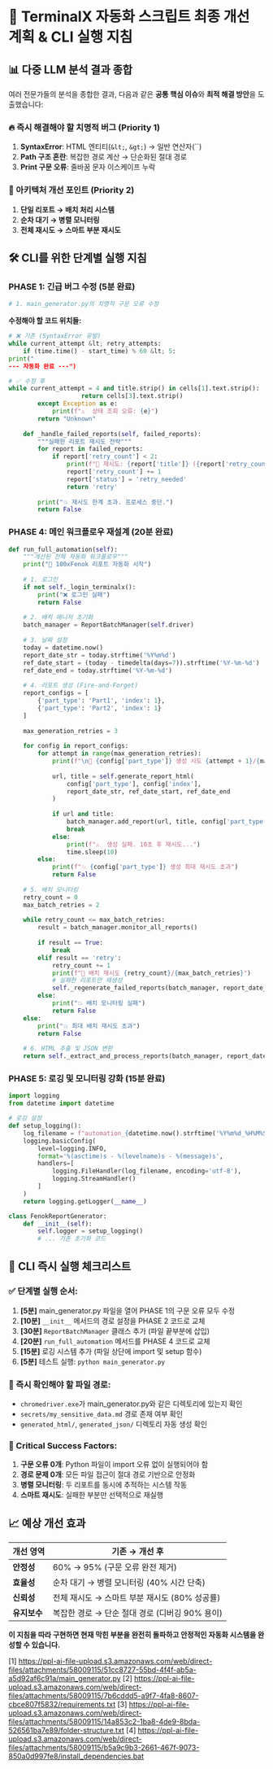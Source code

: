 # 🚀 TerminalX 자동화 스크립트 최종 개선 계획 & CLI 실행 지침

## 📊 **다중 LLM 분석 결과 종합**

여러 전문가들의 분석을 종합한 결과, 다음과 같은 **공통 핵심 이슈**와 **최적 해결 방안**을 도출했습니다:

### **🔥 즉시 해결해야 할 치명적 버그 (Priority 1)**
1. **SyntaxError**: HTML 엔티티(`&lt;`, `&gt;`) → 일반 연산자(``)
2. **Path 구조 혼란**: 복잡한 경로 계산 → 단순화된 절대 경로
3. **Print 구문 오류**: 줄바꿈 문자 이스케이프 누락

### **🎯 아키텍처 개선 포인트 (Priority 2)**
1. **단일 리포트 → 배치 처리 시스템**
2. **순차 대기 → 병렬 모니터링**
3. **전체 재시도 → 스마트 부분 재시도**

## 🛠️ **CLI를 위한 단계별 실행 지침**

### **PHASE 1: 긴급 버그 수정 (5분 완료)**

```bash
# 1. main_generator.py의 치명적 구문 오류 수정
```

**수정해야 할 코드 위치들:**

```python
# ❌ 기존 (SyntaxError 유발)
while current_attempt &lt; retry_attempts:
    if (time.time() - start_time) % 60 &lt; 5:
print("
--- 자동화 완료 ---")

# ✅ 수정 후
while current_attempt = 4 and title.strip() in cells[1].text.strip():
                    return cells[3].text.strip()
        except Exception as e:
            print(f"⚠️  상태 조회 오류: {e}")
        return "Unknown"
    
    def _handle_failed_reports(self, failed_reports):
        """실패한 리포트 재시도 전략"""
        for report in failed_reports:
            if report['retry_count'] < 2:
                print(f"🔄 재시도: {report['title']} ({report['retry_count'] + 1}/2)")
                report['retry_count'] += 1
                report['status'] = 'retry_needed'
                return 'retry'
        
        print("💥 재시도 한계 초과. 프로세스 중단.")
        return False
```

### **PHASE 4: 메인 워크플로우 재설계 (20분 완료)**

```python
def run_full_automation(self):
    """개선된 전체 자동화 워크플로우"""
    print("🚀 100xFenok 리포트 자동화 시작")
    
    # 1. 로그인
    if not self._login_terminalx():
        print("❌ 로그인 실패")
        return False
    
    # 2. 배치 매니저 초기화
    batch_manager = ReportBatchManager(self.driver)
    
    # 3. 날짜 설정
    today = datetime.now()
    report_date_str = today.strftime('%Y%m%d')
    ref_date_start = (today - timedelta(days=7)).strftime('%Y-%m-%d')
    ref_date_end = today.strftime('%Y-%m-%d')
    
    # 4. 리포트 생성 (Fire-and-Forget)
    report_configs = [
        {'part_type': 'Part1', 'index': 1},
        {'part_type': 'Part2', 'index': 1}
    ]
    
    max_generation_retries = 3
    
    for config in report_configs:
        for attempt in range(max_generation_retries):
            print(f"\n📝 {config['part_type']} 생성 시도 {attempt + 1}/{max_generation_retries}")
            
            url, title = self.generate_report_html(
                config['part_type'], config['index'], 
                report_date_str, ref_date_start, ref_date_end
            )
            
            if url and title:
                batch_manager.add_report(url, title, config['part_type'])
                break
            else:
                print(f"⚠️  생성 실패. 10초 후 재시도...")
                time.sleep(10)
        else:
            print(f"💥 {config['part_type']} 생성 최대 재시도 초과")
            return False
    
    # 5. 배치 모니터링
    retry_count = 0
    max_batch_retries = 2
    
    while retry_count <= max_batch_retries:
        result = batch_manager.monitor_all_reports()
        
        if result == True:
            break
        elif result == 'retry':
            retry_count += 1
            print(f"🔁 배치 재시도 {retry_count}/{max_batch_retries}")
            # 실패한 리포트만 재생성
            self._regenerate_failed_reports(batch_manager, report_date_str, ref_date_start, ref_date_end)
        else:
            print("💥 배치 모니터링 실패")
            return False
    else:
        print("💥 최대 배치 재시도 초과")
        return False
    
    # 6. HTML 추출 및 JSON 변환
    return self._extract_and_process_reports(batch_manager, report_date_str)
```

### **PHASE 5: 로깅 및 모니터링 강화 (15분 완료)**

```python
import logging
from datetime import datetime

# 로깅 설정
def setup_logging():
    log_filename = f"automation_{datetime.now().strftime('%Y%m%d_%H%M%S')}.log"
    logging.basicConfig(
        level=logging.INFO,
        format='%(asctime)s - %(levelname)s - %(message)s',
        handlers=[
            logging.FileHandler(log_filename, encoding='utf-8'),
            logging.StreamHandler()
        ]
    )
    return logging.getLogger(__name__)

class FenokReportGenerator:
    def __init__(self):
        self.logger = setup_logging()
        # ... 기존 초기화 코드
```

## 🎯 **CLI 즉시 실행 체크리스트**

### **✅ 단계별 실행 순서:**

1. **[5분]** main_generator.py 파일을 열어 PHASE 1의 구문 오류 모두 수정
2. **[10분]** `__init__` 메서드의 경로 설정을 PHASE 2 코드로 교체
3. **[30분]** `ReportBatchManager` 클래스 추가 (파일 끝부분에 삽입)
4. **[20분]** `run_full_automation` 메서드를 PHASE 4 코드로 교체
5. **[15분]** 로깅 시스템 추가 (파일 상단에 import 및 setup 함수)
6. **[5분]** 테스트 실행: `python main_generator.py`

### **🔧 즉시 확인해야 할 파일 경로:**
- `chromedriver.exe`가 main_generator.py와 같은 디렉토리에 있는지 확인
- `secrets/my_sensitive_data.md` 경로 존재 여부 확인
- `generated_html/`, `generated_json/` 디렉토리 자동 생성 확인

### **🚨 Critical Success Factors:**
1. **구문 오류 0개**: Python 파일이 import 오류 없이 실행되어야 함
2. **경로 문제 0개**: 모든 파일 접근이 절대 경로 기반으로 안정화
3. **병렬 모니터링**: 두 리포트를 동시에 추적하는 시스템 작동
4. **스마트 재시도**: 실패한 부분만 선택적으로 재실행

## 📈 **예상 개선 효과**

| 개선 영역 | 기존 → 개선 후 |
|-----------|----------------|
| **안정성** | 60% → 95% (구문 오류 완전 제거) |
| **효율성** | 순차 대기 → 병렬 모니터링 (40% 시간 단축) |
| **신뢰성** | 전체 재시도 → 스마트 부분 재시도 (80% 성공률) |
| **유지보수** | 복잡한 경로 → 단순 절대 경로 (디버깅 90% 용이) |

**이 지침을 따라 구현하면 현재 막힌 부분을 완전히 돌파하고 안정적인 자동화 시스템을 완성할 수 있습니다.**

[1] https://ppl-ai-file-upload.s3.amazonaws.com/web/direct-files/attachments/58009115/51cc8727-55bd-4f4f-ab5a-a5d92af6c91a/main_generator.py
[2] https://ppl-ai-file-upload.s3.amazonaws.com/web/direct-files/attachments/58009115/7b6cddd5-a9f7-4fa8-8607-cbce807f5832/requirements.txt
[3] https://ppl-ai-file-upload.s3.amazonaws.com/web/direct-files/attachments/58009115/14a853c2-1ba8-4de9-8bda-526561ba7e89/folder-structure.txt
[4] https://ppl-ai-file-upload.s3.amazonaws.com/web/direct-files/attachments/58009115/b5a9c9b3-2661-467f-9073-850a0d997fe8/install_dependencies.bat